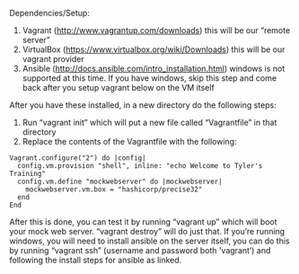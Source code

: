 Dependencies/Setup:

1. Vagrant (http://www.vagrantup.com/downloads) this will be our “remote server”
2. VirtualBox (https://www.virtualbox.org/wiki/Downloads) this will be our vagrant provider
3. Ansible (http://docs.ansible.com/intro_installation.html) windows is not supported at this time. If you have windows, skip this step and come back after you setup vagrant below on the VM itself

After you have these installed, in a new directory do the following steps:

1. Run “vagrant init” which will put a new file called “Vagrantfile” in that directory
2. Replace the contents of the Vagrantfile with the following:

```
Vagrant.configure("2") do |config|
  config.vm.provision "shell", inline: "echo Welcome to Tyler's Training"
  config.vm.define "mockwebserver" do |mockwebserver|
    mockwebserver.vm.box = "hashicorp/precise32"
  end
End
```

After this is done, you can test it by running “vagrant up” which will boot your mock web server. “vagrant destroy” will do just that.  If you’re running windows, you will need to install ansible on the server itself, you can do this by running “vagrant ssh” (username and password both 'vagrant’) and following the install steps for ansible as linked.
